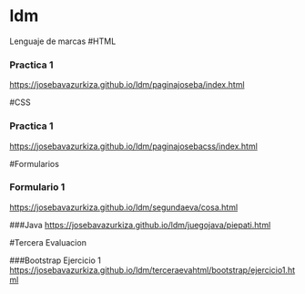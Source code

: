 # ldm
Lenguaje de marcas
#HTML

### Practica 1 
https://josebavazurkiza.github.io/ldm/paginajoseba/index.html

#CSS
### Practica 1
https://josebavazurkiza.github.io/ldm/paginajosebacss/index.html

#Formularios
### Formulario 1
https://josebavazurkiza.github.io/ldm/segundaeva/cosa.html


###Java
https://josebavazurkiza.github.io/ldm/juegojava/piepati.html

#Tercera Evaluacion

###Bootstrap
Ejercicio 1
https://josebavazurkiza.github.io/ldm/terceraevahtml/bootstrap/ejercicio1.html
